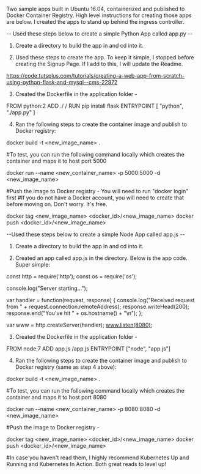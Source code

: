 Two sample apps built in Ubuntu 16.04, containerized and published to Docker Container Registry. High level instructions for creating those apps are below. I created the apps to stand up behind the ingress controller.

-- Used these steps below to create a simple Python App called app.py --

1) Create a directory to build the app in and cd into it. 

2) Used these steps to create the app. To keep it simple, I stopped before creating the Signup Page. If I add to this, I will update the Readme. 

https://code.tutsplus.com/tutorials/creating-a-web-app-from-scratch-using-python-flask-and-mysql--cms-22972

3) Created the Dockerfile in the application folder - 

FROM python:2
ADD ./ /
RUN pip install flask
ENTRYPOINT [ "python", "./app.py" ]

4) Ran the following steps to create the container image and publish to Docker registry: 

docker build -t <new_image_name> .

#To test, you can run the following command locally which creates the container and maps it to host port 5000

docker run --name <new_container_name> -p 5000:5000 -d <new_image_name>

#Push the image to Docker registry - You will need to run "docker login" first 
#If you do not have a Docker account, you will need to create that before moving on. Don't worry. It's free. 

docker tag <new_image_name> <docker_id>/<new_image_name>
docker push <docker_id>/<new_image_name>



--Used these steps below to create a simple Node App called app.js --

1) Create a directory to build the app in and cd into it. 

2) Created an app called app.js in the directory. Below is the app code. Super simple:

const http = require('http');
const os = require('os');

console.log("Server starting...");

var handler = function(request, response) {
  console.log("Received request from " + request.connection.remoteAddress);
  response.writeHead(200);
  response.end("You've hit " + os.hostname() + "\n");
};

var www = http.createServer(handler);
www.listen(8080);

3) Created the Dockerfile in the application folder - 

FROM node:7
ADD app.js /app.js
ENTRYPOINT ["node", "app.js"]

4) Ran the following steps to create the container image and publish to Docker registry (same as step 4 above): 

docker build -t <new_image_name> .

#To test, you can run the following command locally which creates the container and maps it to host port 8080

docker run --name <new_container_name> -p 8080:8080 -d <new_image_name>

#Push the image to Docker registry -  

docker tag <new_image_name> <docker_id>/<new_image_name>
docker push <docker_id>/<new_image_name>

#In case you haven't read them, I highly recommend Kubernetes Up and Running and Kubernetes In Action. Both great reads to level up! 
